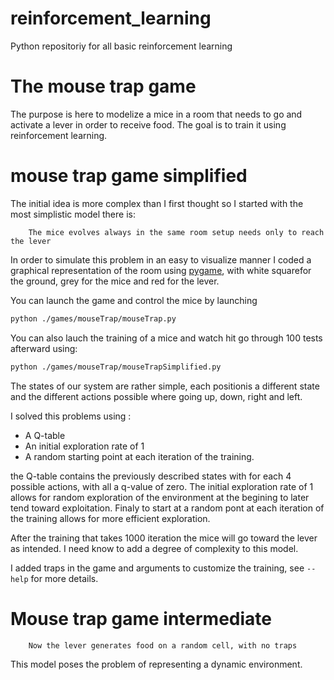 # reinforcement_learning
Python repositoriy for all basic reinforcement learning

# The mouse trap game

The purpose is here to modelize a mice in a room that needs to go and activate a lever in order to receive food. The goal is to train it using reinforcement learning.

# mouse trap game simplified

The initial idea is more complex than I first thought so I started with the most simplistic model there is: 
```
    The mice evolves always in the same room setup needs only to reach the lever
```

In order to simulate this problem in an easy to visualize manner I coded a graphical representation of the room using [pygame](https://www.pygame.org/news), with white squarefor the ground, grey for the mice and red for the lever.

You can launch the game and control the mice by launching

```bash
python ./games/mouseTrap/mouseTrap.py
```

You can also lauch the training of a mice and watch hit go through 100 tests afterward using:

```bash
python ./games/mouseTrap/mouseTrapSimplified.py
```

The states of our system are rather simple, each positionis a different state and the different actions possible where going up, down, right and left.

I solved this problems using :

* A Q-table
* An initial exploration rate of 1
* A random starting point at each iteration of the training.

the Q-table contains the previously described states with for each 4 possible actions, with all a q-value of zero. The initial exploration rate of 1 allows for random exploration of the environment at the begining to later tend toward exploitation. Finaly to start at a random pont at each iteration of the training allows for more efficient exploration.

After the training that takes 1000 iteration the mice will go toward the lever as intended. I need know to add a degree of complexity to this model.

I added traps in the game and arguments to customize the training, see ```--help``` for more details.

# Mouse trap game intermediate

```
    Now the lever generates food on a random cell, with no traps
```

This model poses the problem of representing a dynamic environment.